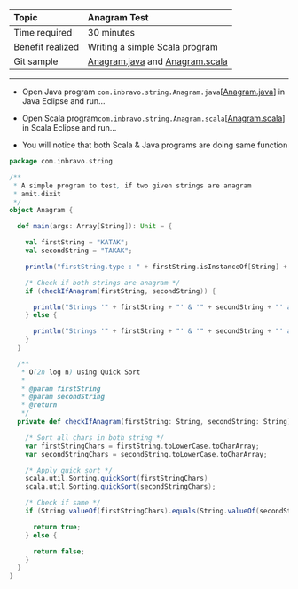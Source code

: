 | Topic | Anagram Test |
| :--- | :--- |
| Time required | 30 minutes |
| Benefit realized | Writing a simple Scala program |
| Git sample | [Anagram.java](https://github.com/inbravo/java-src/blob/master/src/com/inbravo/string/Anagram.java) and [Anagram.scala](https://github.com/inbravo/scala-src/blob/master/src/main/scala/com/inbravo/string/Anagram.scala) |

---

* Open Java program `com.inbravo.string.Anagram.java`\[[Anagram.java](https://github.com/inbravo/java-src/blob/master/src/com/inbravo/string/Anagram.java)\] in Java Eclipse and run...

* Open Scala program`com.inbravo.string.Anagram.scala`\[[Anagram.scala](https://github.com/inbravo/scala-src/blob/master/src/main/scala/com/inbravo/string/Anagram.scala)\] in Scala Eclipse and run...

* You will notice that both Scala & Java programs are doing same function

```scala
package com.inbravo.string

/**
 * A simple program to test, if two given strings are anagram
 * amit.dixit
 */
object Anagram {

  def main(args: Array[String]): Unit = {

    val firstString = "KATAK";
    val secondString = "TAKAK";

    println("firstString.type : " + firstString.isInstanceOf[String] + ", secondString.type : " + secondString.isInstanceOf[Int]);

    /* Check if both strings are anagram */
    if (checkIfAnagram(firstString, secondString)) {

      println("Strings '" + firstString + "' & '" + secondString + "' are Anagrams");
    } else {

      println("Strings '" + firstString + "' & '" + secondString + "' are not Anagrams");
    }
  }

  /**
   * O(2n log n) using Quick Sort
   *
   * @param firstString
   * @param secondString
   * @return
   */
  private def checkIfAnagram(firstString: String, secondString: String): Boolean = {

    /* Sort all chars in both string */
    var firstStringChars = firstString.toLowerCase.toCharArray;
    var secondStringChars = secondString.toLowerCase.toCharArray;

    /* Apply quick sort */
    scala.util.Sorting.quickSort(firstStringChars)
    scala.util.Sorting.quickSort(secondStringChars);

    /* Check if same */
    if (String.valueOf(firstStringChars).equals(String.valueOf(secondStringChars))) {

      return true;
    } else {

      return false;
    }
  }
}
```



